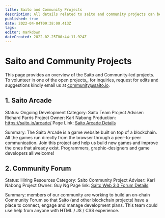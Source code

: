 ```yaml
---
title: Saito and Community Projects
description: All details related to saito and community projects can be found here
published: true
date: 2022-04-04T09:38:00.413Z
tags: 
editor: markdown
dateCreated: 2022-02-25T00:44:11.924Z
---
```


# Saito and Community Projects

This page provides an overview of the Saito and Community-led projects. To volunteer in one of the open projects,, for inquiries, request for edits and suggestions kindly email us at community@saito.io.

## 1. Saito Arcade

Status: Ongoing Development
Category: Saito Team Project
Adviser: Richard Parris
Project Owner: Karl Nabong
Production: https://saito.io/arcade/ 
Page Link: [Saito Arcade Details](/community/projects/arcade)

Summary: The Saito Arcade is a game website built on top of a blockchain. All the games run directly from the browser through a peer-to-peer communication. Join this project and help us build new games and improve the ones that already exist. Programmers, graphic-designers and game developers all welcome!

## 2. Community Forum

Status: Hiring Resources
Category: Saito Community Project
Adviser: Karl Nabong
Project Owner: Guy Ng
Page link: [Saito Web 3.0 Forum Details](/community/projects/forum)

Summary: members of our community are working to build an on-chain Community Forum so that Saito (and other blockchain projects) have a place to connect, engage and manage development plans. This team could use help from anyone with HTML / JS / CSS experience.

